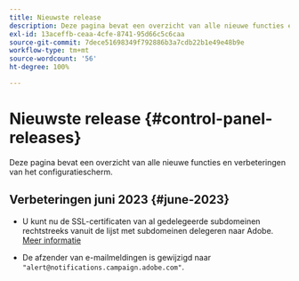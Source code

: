 ```yaml
---
title: Nieuwste release
description: Deze pagina bevat een overzicht van alle nieuwe functies en verbeteringen van het Configuratiescherm
exl-id: 13aceffb-ceaa-4cfe-8741-95d66c5c6caa
source-git-commit: 7dece51698349f792886b3a7cdb22b1e49e48b9e
workflow-type: tm+mt
source-wordcount: '56'
ht-degree: 100%

---
```


# Nieuwste release {#control-panel-releases}

Deze pagina bevat een overzicht van alle nieuwe functies en verbeteringen van het configuratiescherm.

## Verbeteringen juni 2023 {#june-2023}

* U kunt nu de SSL-certificaten van al gedelegeerde subdomeinen rechtstreeks vanuit de lijst met subdomeinen delegeren naar Adobe. [Meer informatie](../subdomains-certificates/using/delegate-ssl.md)

* De afzender van e-mailmeldingen is gewijzigd naar `"alert@notifications.campaign.adobe.com"`.

